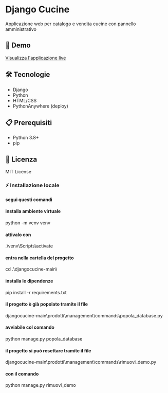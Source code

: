 # Django Cucine
Applicazione web per catalogo e vendita cucine con pannello amministrativo

## 🚀 Demo
[Visualizza l'applicazione live](https://nicmarp4.pythonanywhere.com/)

## 🛠️ Tecnologie
- Django
- Python 
- HTML/CSS
- PythonAnywhere (deploy)

## 📋 Prerequisiti
- Python 3.8+
- pip



## 📄 Licenza
MIT License


### ⚡ Installazione locale
#### segui questi comandi

#### installa ambiente virtuale


python -m venv venv    

#### attivalo con

.\venv\Scripts\activate


#### entra nella cartella del progetto

cd .\djangocucine-main\


#### installa le dipendenze

pip install -r requirements.txt 



#### il progetto è già popolato tramite il file  

djangocucine-main\prodotti\management\commands\popola_database.py


#### avviabile col comando

python manage.py popola_database


#### il progetto si può resettare tramite il file

djangocucine-main\prodotti\management\commands\rimuovi_demo.py

#### con il comando

python manage.py rimuovi_demo
